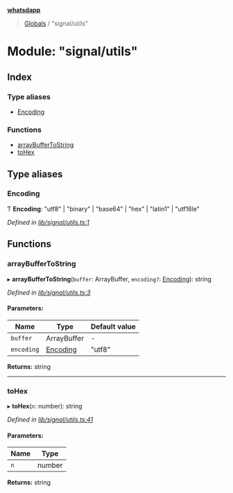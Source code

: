 **[whatsdapp](../README.md)**

> [Globals](../globals.md) / "signal/utils"

# Module: "signal/utils"

## Index

### Type aliases

* [Encoding](_signal_utils_.md#encoding)

### Functions

* [arrayBufferToString](_signal_utils_.md#arraybuffertostring)
* [toHex](_signal_utils_.md#tohex)

## Type aliases

### Encoding

Ƭ  **Encoding**: \"utf8\" \| \"binary\" \| \"base64\" \| \"hex\" \| \"latin1\" \| \"utf16le\"

*Defined in [lib/signal/utils.ts:1](https://github.com/realKidDouglas/whatsdapp-lib/blob/b70ff17/lib/signal/utils.ts#L1)*

## Functions

### arrayBufferToString

▸ **arrayBufferToString**(`buffer`: ArrayBuffer, `encoding?`: [Encoding](_signal_utils_.md#encoding)): string

*Defined in [lib/signal/utils.ts:3](https://github.com/realKidDouglas/whatsdapp-lib/blob/b70ff17/lib/signal/utils.ts#L3)*

#### Parameters:

Name | Type | Default value |
------ | ------ | ------ |
`buffer` | ArrayBuffer | - |
`encoding` | [Encoding](_signal_utils_.md#encoding) | "utf8" |

**Returns:** string

___

### toHex

▸ **toHex**(`n`: number): string

*Defined in [lib/signal/utils.ts:41](https://github.com/realKidDouglas/whatsdapp-lib/blob/b70ff17/lib/signal/utils.ts#L41)*

#### Parameters:

Name | Type |
------ | ------ |
`n` | number |

**Returns:** string
